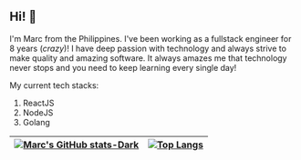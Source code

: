 ## Hi! 👋

I'm Marc from the Philippines. I've been working as a fullstack engineer for 8 years (_crazy_)! I have deep passion with technology and always strive to make quality and amazing software. It always amazes me that technology never stops and you need to keep learning every single day!

My current tech stacks:
1. ReactJS
2. NodeJS
3. Golang

| [![Marc's GitHub stats-Dark](https://github-readme-stats.vercel.app/api?username=neomrc&show_icons=true&theme=dark#gh-dark-mode-only)](https://github.com/anuraghazra/github-readme-stats) | [![Top Langs](https://github-readme-stats.vercel.app/api/top-langs/?username=neomrc&layout=compact)](https://github.com/anuraghazra/github-readme-stats) |
| ------------- | ------------- |
